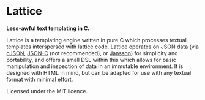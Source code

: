 # Lattice

**Less-awful text templating in C.**

Lattice is a templating engine written in pure C which processes textual
templates interspersed with lattice code. Lattice operates on JSON data (via
[cJSON](https://github.com/DaveGamble/cJSON),
[JSON-C](https://github.com/json-c/json-c) (not recommended), or
[Jansson](https://github.com/akheron/jansson)) for simplicity and portability,
and offers a small DSL within this which allows for basic manipulation and
inspection of data in an immutable environment. It is designed with HTML in
mind, but can be adapted for use with any textual format with minimal effort.

Licensed under the MIT licence.
